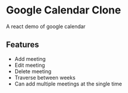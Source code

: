 # Google Calendar Clone

A react demo of google calendar


## Features

- Add meeting
- Edit meeting
- Delete meeting
- Traverse between weeks
- Can add multiple meetings at the single time
